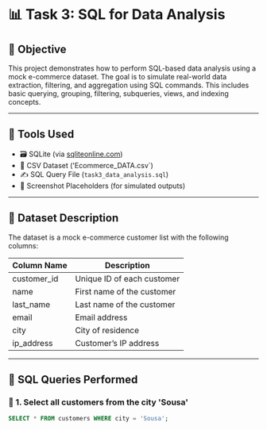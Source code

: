 # 📊 Task 3: SQL for Data Analysis

## 🧠 Objective

This project demonstrates how to perform SQL-based data analysis using a mock e-commerce dataset. The goal is to simulate real-world data extraction, filtering, and aggregation using SQL commands. This includes basic querying, grouping, filtering, subqueries, views, and indexing concepts.

---

## 🧰 Tools Used

- 🗃️ SQLite (via [sqliteonline.com](https://sqliteonline.com/))
- 📄 CSV Dataset ('Ecommerce_DATA.csv`)
- ✍️ SQL Query File (`task3_data_analysis.sql`)
- 📸 Screenshot Placeholders (for simulated outputs)

---

## 📁 Dataset Description

The dataset is a mock e-commerce customer list with the following columns:

| Column Name   | Description                    |
|---------------|--------------------------------|
| customer_id   | Unique ID of each customer     |
| name          | First name of the customer     |
| last_name     | Last name of the customer      |
| email         | Email address                  |
| city          | City of residence              |
| ip_address    | Customer’s IP address          |

---

## 🧪 SQL Queries Performed

### 🔹 1. Select all customers from the city 'Sousa'

```sql
SELECT * FROM customers WHERE city = 'Sousa';
